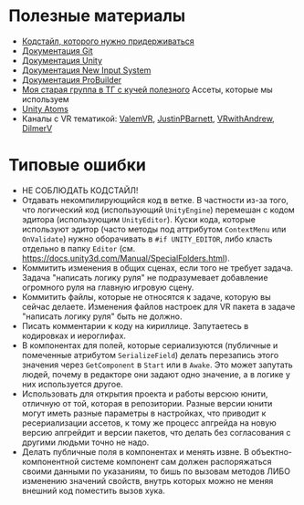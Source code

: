 # Полезные материалы
- [Кодстайл, которого нужно придерживаться](https://github.com/raywenderlich/c-sharp-style-guide)
- [Документация Git](https://git-scm.com/)
- [Документация Unity](https://docs.unity3d.com/Manual/index.html)
- [Документация New Input System](https://docs.unity3d.com/Packages/com.unity.inputsystem@1.0/manual/)
- [Документация ProBuilder](https://docs.unity3d.com/Packages/com.unity.probuilder@5.0/manual)
- [Моя старая группа в ТГ с кучей полезного](https://t.me/road_to_gamedev)
Ассеты, которые мы используем
- [Unity Atoms](https://unity-atoms.github.io/unity-atoms/)
- Каналы с VR тематикой: [ValemVR](https://www.youtube.com/c/ValemVR), [JustinPBarnett](https://www.youtube.com/c/JustinPBarnett), [VRwithAndrew](https://www.youtube.com/c/VRwithAndrew), [DilmerV](https://www.youtube.com/c/DilmerV)

# Типовые ошибки
- НЕ СОБЛЮДАТЬ КОДСТАЙЛ!
- Отдавать некомпилирующийся код в ветке. В частности из-за того, что логический код (использующий `UnityEngine`) перемешан с кодом эдитора (использующим `UnityEditor`). Куски кода, которые используют эдитор (часто методы под аттрибутом `ContextMenu` или `OnValidate`) нужно оборачивать в `#if UNITY_EDITOR`, либо класть отдельно в папку `Editor` (см. https://docs.unity3d.com/Manual/SpecialFolders.html).
- Коммитить изменения в общих сценах, если того не требует задача. Задача "написать логику руля" не подразумевает добавление огромного руля на главную игровую сцену.
- Коммитить файлы, которые не относятся к задаче, которую вы сейчас делаете. Изменения файлов настроек для VR пакета в задаче "написать логику руля" быть не должно.
- Писать комментарии к коду на кириллице. Запутаетесь в кодировках и иероглифах.
- В компонентах для полей, которые сериализуются (публичные и помеченные атрибутом `SerializeField`) делать перезапись этого значения через `GetComponent` в `Start` или в `Awake`. Это может запутать людей, почему в редакторе они задают одно значение, а в логике у них используется другое.
- Использовать для открытия проекта и работы версюю юнити, отличную от той, которая в репозитории. Разные версии юнити могут иметь разные параметры в настройках, что приводит к ресериализации ассетов, к тому же процесс апгрейда на новую версию апгрейдит и версии пакетов, что делать без согласования с другими людьми точно не надо.
- Делать публичные поля в компонентах и менять извне. В объектно-компонентной системе компонент сам должен распоряжаться своими данными по указаниям, то бишь по вызовам методов ЛИБО изменению значений свойств, внутрь которых можно не меняя внешний код поместить вызов хука.
